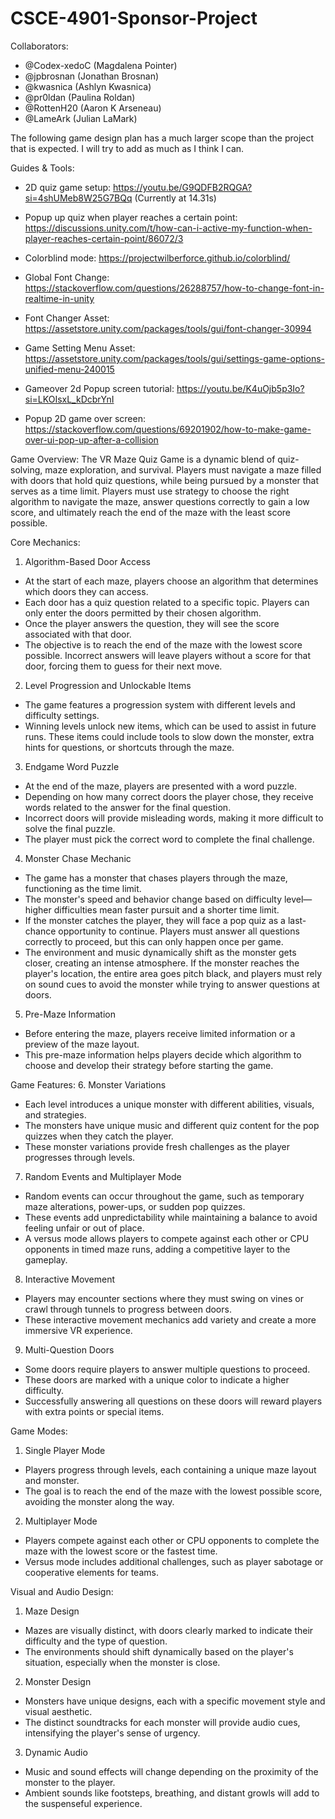   # CSCE-4901-Sponsor-Project

Collaborators: 
- @Codex-xedoC (Magdalena Pointer)
- @jpbrosnan (Jonathan Brosnan)
- @kwasnica (Ashlyn Kwasnica) 
- @pr0ldan (Paulina Roldan)
- @RottenH20 (Aaron K Arseneau)
- @LameArk (Julian LaMark)

  
The following game design plan has a much larger scope than the project that is expected. I will try to add as much as I think I can. 

Guides & Tools:

- 2D quiz game setup: https://youtu.be/G9QDFB2RQGA?si=4shUMeb8W25G7BQq (Currently at  14.31s)

- Popup up quiz when player reaches a certain point: https://discussions.unity.com/t/how-can-i-active-my-function-when-player-reaches-certain-point/86072/3

- Colorblind mode: https://projectwilberforce.github.io/colorblind/

- Global Font Change: https://stackoverflow.com/questions/26288757/how-to-change-font-in-realtime-in-unity

- Font Changer Asset: https://assetstore.unity.com/packages/tools/gui/font-changer-30994

- Game Setting Menu Asset: https://assetstore.unity.com/packages/tools/gui/settings-game-options-unified-menu-240015

- Gameover 2d Popup screen tutorial: https://youtu.be/K4uOjb5p3Io?si=LKOIsxL_kDcbrYnI

- Popup 2D game over screen: https://stackoverflow.com/questions/69201902/how-to-make-game-over-ui-pop-up-after-a-collision


Game Overview:
The VR Maze Quiz Game is a dynamic blend of quiz-solving, maze exploration, and survival. Players must navigate a maze filled with doors that hold quiz questions, while being pursued by a monster that serves as a time limit. Players must use strategy to choose the right algorithm to navigate the maze, answer questions correctly to gain a low score, and ultimately reach the end of the maze with the least score possible.

Core Mechanics:
1. Algorithm-Based Door Access
- At the start of each maze, players choose an algorithm that determines which doors they can access.
- Each door has a quiz question related to a specific topic. Players can only enter the doors permitted by their chosen algorithm.
- Once the player answers the question, they will see the score associated with that door.
- The objective is to reach the end of the maze with the lowest score possible. Incorrect answers will leave players without a score for that door, forcing them to guess for their next move.
2. Level Progression and Unlockable Items
- The game features a progression system with different levels and difficulty settings.
- Winning levels unlock new items, which can be used to assist in future runs. These items could include tools to slow down the monster, extra hints for questions, or shortcuts through the maze.
3. Endgame Word Puzzle
- At the end of the maze, players are presented with a word puzzle.
- Depending on how many correct doors the player chose, they receive words related to the answer for the final question.
- Incorrect doors will provide misleading words, making it more difficult to solve the final puzzle.
- The player must pick the correct word to complete the final challenge.
4. Monster Chase Mechanic
- The game has a monster that chases players through the maze, functioning as the time limit.
- The monster's speed and behavior change based on difficulty level—higher difficulties mean faster pursuit and a shorter time limit.
- If the monster catches the player, they will face a pop quiz as a last-chance opportunity to continue. Players must answer all questions correctly to proceed, but this can only happen once per game.
- The environment and music dynamically shift as the monster gets closer, creating an intense atmosphere. If the monster reaches the player's location, the entire area goes pitch black, and players must rely on sound cues to avoid the monster while trying to answer questions at doors.
5. Pre-Maze Information
- Before entering the maze, players receive limited information or a preview of the maze layout.
- This pre-maze information helps players decide which algorithm to choose and develop their strategy before starting the game.
  
Game Features:
6. Monster Variations
- Each level introduces a unique monster with different abilities, visuals, and strategies.
- The monsters have unique music and different quiz content for the pop quizzes when they catch the player.
- These monster variations provide fresh challenges as the player progresses through levels.
7. Random Events and Multiplayer Mode
- Random events can occur throughout the game, such as temporary maze alterations, power-ups, or sudden pop quizzes.
- These events add unpredictability while maintaining a balance to avoid feeling unfair or out of place.
- A versus mode allows players to compete against each other or CPU opponents in timed maze runs, adding a competitive layer to the gameplay.
8. Interactive Movement
- Players may encounter sections where they must swing on vines or crawl through tunnels to progress between doors.
- These interactive movement mechanics add variety and create a more immersive VR experience.
9. Multi-Question Doors
- Some doors require players to answer multiple questions to proceed.
- These doors are marked with a unique color to indicate a higher difficulty.
- Successfully answering all questions on these doors will reward players with extra points or special items.
  
Game Modes:
1. Single Player Mode
- Players progress through levels, each containing a unique maze layout and monster.
- The goal is to reach the end of the maze with the lowest possible score, avoiding the monster along the way.
2. Multiplayer Mode
- Players compete against each other or CPU opponents to complete the maze with the lowest score or the fastest time.
- Versus mode includes additional challenges, such as player sabotage or cooperative elements for teams.
  
Visual and Audio Design:
1. Maze Design
- Mazes are visually distinct, with doors clearly marked to indicate their difficulty and the type of question.
- The environments should shift dynamically based on the player's situation, especially when the monster is close.
2. Monster Design
- Monsters have unique designs, each with a specific movement style and visual aesthetic.
- The distinct soundtracks for each monster will provide audio cues, intensifying the player's sense of urgency.
3. Dynamic Audio
- Music and sound effects will change depending on the proximity of the monster to the player.
- Ambient sounds like footsteps, breathing, and distant growls will add to the suspenseful experience.
  
